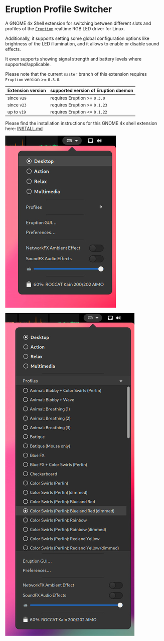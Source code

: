 # Eruption Profile Switcher

A GNOME 4x Shell extension for switching between different slots and profiles of the
[`Eruption`](https://github.com/X3n0m0rph59/eruption) realtime RGB LED driver for Linux.

Additionally, it supports setting some global configuration options like
brightness of the LED illumination, and it allows to enable or disable sound effects.

It even supports showing signal strength and battery levels where supported/applicable.

Please note that the current `master` branch of this extension requires `Eruption` version >= `0.3.0`.

| Extension version | supported version of Eruption daemon |
| ----------------- | ------------------------------------ |
| since `v29` | requires Eruption >= `0.3.0` |
| since `v23` | requires Eruption >= `0.1.23` |
| up to `v19` | requires Eruption <= `0.1.22` |

Please find the installation instructions for this GNOME 4x shell extension here: [INSTALL.md](./INSTALL.md)

![screenshot-01.png](assets/screenshot-01.jpg)

![screenshot-02.png](assets/screenshot-02.jpg)

